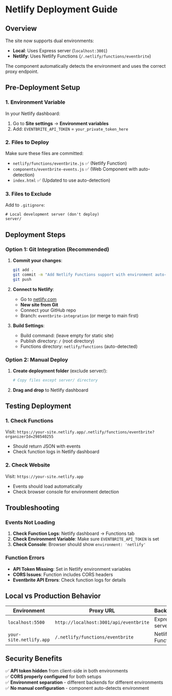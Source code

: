 # Netlify Deployment Guide

## Overview
The site now supports dual environments:
- **Local**: Uses Express server (`localhost:3001`)  
- **Netlify**: Uses Netlify Functions (`/.netlify/functions/eventbrite`)

The component automatically detects the environment and uses the correct proxy endpoint.

## Pre-Deployment Setup

### 1. Environment Variable
In your Netlify dashboard:
1. Go to **Site settings** → **Environment variables**
2. Add: `EVENTBRITE_API_TOKEN` = `your_private_token_here`

### 2. Files to Deploy
Make sure these files are committed:
- `netlify/functions/eventbrite.js` ✅ (Netlify Function)
- `components/eventbrite-events.js` ✅ (Web Component with auto-detection)
- `index.html` ✅ (Updated to use auto-detection)

### 3. Files to Exclude
Add to `.gitignore`:
```
# Local development server (don't deploy)
server/
```

## Deployment Steps

### Option 1: Git Integration (Recommended)
1. **Commit your changes**:
   ```bash
   git add .
   git commit -m "Add Netlify Functions support with environment auto-detection"
   git push
   ```

2. **Connect to Netlify**:
   - Go to [netlify.com](https://netlify.com)
   - **New site from Git**
   - Connect your GitHub repo
   - Branch: `eventbrite-integration` (or merge to main first)

3. **Build Settings**:
   - Build command: (leave empty for static site)
   - Publish directory: `/` (root directory)
   - Functions directory: `netlify/functions` (auto-detected)

### Option 2: Manual Deploy
1. **Create deployment folder** (exclude server/):
   ```bash
   # Copy files except server/ directory
   ```
2. **Drag and drop** to Netlify dashboard

## Testing Deployment

### 1. Check Functions
Visit: `https://your-site.netlify.app/.netlify/functions/eventbrite?organizerId=298540255`
- Should return JSON with events
- Check function logs in Netlify dashboard

### 2. Check Website
Visit: `https://your-site.netlify.app`
- Events should load automatically
- Check browser console for environment detection

## Troubleshooting

### Events Not Loading
1. **Check Function Logs**: Netlify dashboard → Functions tab
2. **Check Environment Variable**: Make sure `EVENTBRITE_API_TOKEN` is set
3. **Check Console**: Browser should show `environment: 'netlify'`

### Function Errors
- **API Token Missing**: Set in Netlify environment variables
- **CORS Issues**: Function includes CORS headers
- **Eventbrite API Errors**: Check function logs for details

## Local vs Production Behavior

| Environment | Proxy URL | Backend |
|------------|-----------|---------|
| `localhost:5500` | `http://localhost:3001/api/eventbrite` | Express server |
| `your-site.netlify.app` | `/.netlify/functions/eventbrite` | Netlify Function |

## Security Benefits

✅ **API token hidden** from client-side in both environments  
✅ **CORS properly configured** for both setups  
✅ **Environment separation** - different backends for different environments  
✅ **No manual configuration** - component auto-detects environment